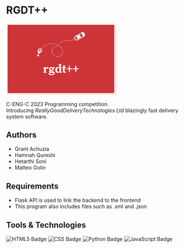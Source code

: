 # RGDT++

<img src="web\logo.png" alt="drawing" style="width:300px;"/>

C-ENG-C 2023 Programming competition.  
Introducing *ReallyGoodDeliveryTechnologies Ltd* blazingly fast delivery system software.

## Authors

- Grant Achuzia
- Hamnah Qureshi
- Hetarthi Soni
- Matteo Golin

## Requirements
- Flask API is used to link the backend to the frontend
- This program also includes files such as .xml and .json
## Tools & Technologies
![HTML5 Badge](https://img.shields.io/badge/HTML5-E34F26?style=for-the-badge&logo=html5&logoColor=white)
![CSS Badge](https://img.shields.io/badge/CSS3-1572B6?style=for-the-badge&logo=css3&logoColor=white) 
![Python Badge](https://img.shields.io/badge/Python-FFD43B?style=for-the-badge&logo=python&logoColor=blue) 
![JavaScript Badge](https://img.shields.io/badge/JavaScript-323330?style=for-the-badge&logo=javascript&logoColor=F7DF1E)
